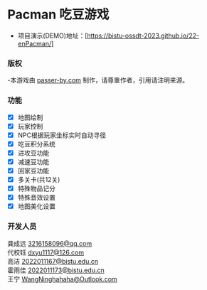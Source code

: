 # Pacman 吃豆游戏

- 项目演示(DEMO)地址：[https://bistu-ossdt-2023.github.io/22-enPacman/]

### 版权
-本游戏由 [passer-by.com](https://passer-by.com/) 制作，请尊重作者，引用请注明来源。

### 功能

- [x] 地图绘制
- [x] 玩家控制
- [x] NPC根据玩家坐标实时自动寻径
- [x] 吃豆积分系统
- [x] 进攻豆功能
- [x] 减速豆功能
- [x] 回家豆功能  
- [x] 多关卡(共12关)
- [x] 特殊物品记分
- [x] 特殊音效设置
- [x] 地图美化设置

### 开发人员
龚成远 3216158096@qq.com <br>
代校钰 dxyu1117@126.com <br>
高洁 2022011167@bistu.edu.cn <br>
霍雨佳 2022011173@bistu.edu.cn <br>
王宁 WangNinghahaha@Outlook.com <br>
